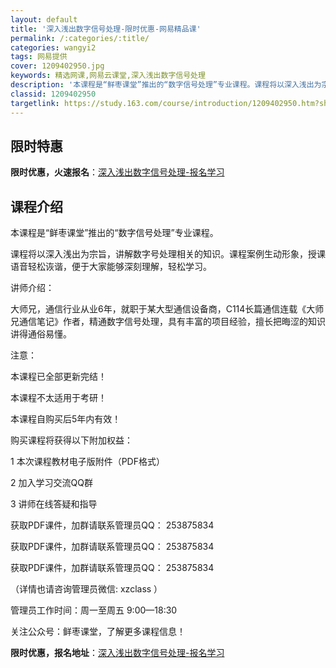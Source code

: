 ```yaml
---
layout: default
title: '深入浅出数字信号处理-限时优惠-网易精品课'
permalink: /:categories/:title/
categories: wangyi2
tags: 网易提供
cover: 1209402950.jpg
keywords: 精选网课,网易云课堂,深入浅出数字信号处理
description: '本课程是“鲜枣课堂”推出的“数字信号处理”专业课程。课程将以深入浅出为宗旨，讲解数字号处理相关的知识。课程案例生动形象，'
classid: 1209402950
targetlink: https://study.163.com/course/introduction/1209402950.htm?share=1&shareId=1025206652&utm_campaign=share&utm_medium=iphoneShare&utm_source=&utm_u=1025206652
---
```


## 限时特惠

**限时优惠，火速报名**：[深入浅出数字信号处理-报名学习](https://study.163.com/course/introduction/1209402950.htm?share=1&shareId=1025206652&utm_campaign=share&utm_medium=iphoneShare&utm_source=&utm_u=1025206652)

## 课程介绍

本课程是“鲜枣课堂”推出的“数字信号处理”专业课程。



课程将以深入浅出为宗旨，讲解数字号处理相关的知识。课程案例生动形象，授课语音轻松诙谐，便于大家能够深刻理解，轻松学习。



讲师介绍：

大师兄，通信行业从业6年，就职于某大型通信设备商，C114长篇通信连载《大师兄通信笔记》作者，精通数字信号处理，具有丰富的项目经验，擅长把晦涩的知识讲得通俗易懂。



注意：

本课程已全部更新完结！

本课程不太适用于考研！

本课程自购买后5年内有效！



购买课程将获得以下附加权益：

1 本次课程教材电子版附件（PDF格式）

2 加入学习交流QQ群

3 讲师在线答疑和指导



获取PDF课件，加群请联系管理员QQ： 253875834

获取PDF课件，加群请联系管理员QQ： 253875834

获取PDF课件，加群请联系管理员QQ： 253875834

（详情也请咨询管理员微信:  xzclass ）



管理员工作时间：周一至周五 9:00—18:30



关注公众号：鲜枣课堂，了解更多课程信息！

**限时优惠，报名地址**：[深入浅出数字信号处理-报名学习](https://study.163.com/course/introduction/1209402950.htm?share=1&shareId=1025206652&utm_campaign=share&utm_medium=iphoneShare&utm_source=&utm_u=1025206652)

